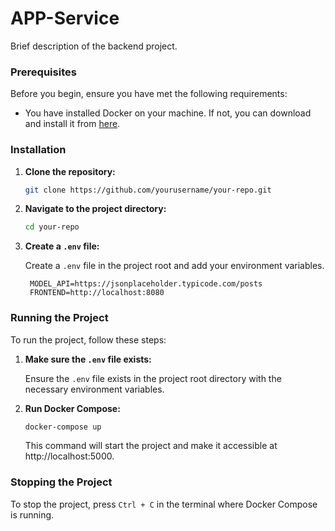 # APP-Service
Brief description of the backend project.


### Prerequisites

Before you begin, ensure you have met the following requirements:

- You have installed Docker on your machine. If not, you can download and install it from [here](https://www.docker.com/products/docker-desktop).

### Installation

1. **Clone the repository:**

   ```bash
   git clone https://github.com/yourusername/your-repo.git
   ```

2. **Navigate to the project directory:**

   ```bash
   cd your-repo
   ```

3. **Create a `.env` file:**

   Create a `.env` file in the project root and add your environment variables.
   ```
    MODEL_API=https://jsonplaceholder.typicode.com/posts
    FRONTEND=http://localhost:8080
   
    ```
### Running the Project

To run the project, follow these steps:

1. **Make sure the `.env` file exists:**

   Ensure the `.env` file exists in the project root directory with the necessary environment variables.

2. **Run Docker Compose:**

   ```bash
   docker-compose up
   ```

   This command will start the project and make it accessible at http://localhost:5000.

### Stopping the Project

To stop the project, press `Ctrl + C` in the terminal where Docker Compose is running.
